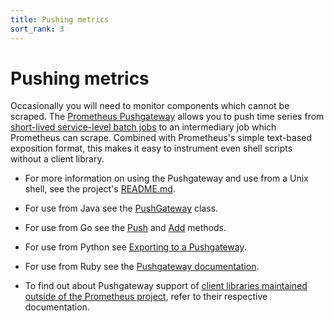 ```yaml
---
title: Pushing metrics
sort_rank: 3
---
```


# Pushing metrics

Occasionally you will need to monitor components which cannot be scraped. The
[Prometheus Pushgateway](https://github.com/prometheus/pushgateway) allows you
to push time series from [short-lived service-level batch
jobs](/docs/practices/pushing/) to an intermediary job which Prometheus can
scrape. Combined with Prometheus's simple text-based exposition format, this
makes it easy to instrument even shell scripts without a client library.

 * For more information on using the Pushgateway and use from a Unix shell, see the project's
[README.md](https://github.com/prometheus/pushgateway/blob/master/README.md).

 * For use from Java see the
[PushGateway](https://prometheus.github.io/client_java/io/prometheus/client/exporter/PushGateway.html)
class.

 * For use from Go see the [Push](https://godoc.org/github.com/prometheus/client_golang/prometheus/push#Pusher.Push) and [Add](https://godoc.org/github.com/prometheus/client_golang/prometheus/push#Pusher.Add) methods.

 * For use from Python see [Exporting to a Pushgateway](https://prometheus.github.io/client_python/exporting/pushgateway/).

 * For use from Ruby see the [Pushgateway documentation](https://github.com/prometheus/client_ruby#pushgateway).

* To find out about Pushgateway support of [client libraries maintained outside of the Prometheus project](/docs/instrumenting/clientlibs/), refer to their respective documentation.
